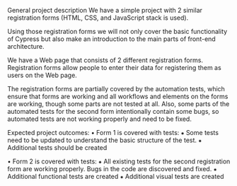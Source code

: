 General project description
We have a simple project with 2 similar registration forms (HTML, CSS, and JavaScript stack is used). 

Using those registration forms we will not only cover the basic functionality of Cypress but also make an introduction to the main parts of front-end architecture.

We have a Web page that consists of 2 different registration forms. Registration forms allow people to enter their data for registering them as users on the Web page.

The registration forms are partially covered by the automation tests, which ensure that forms are working and all workflows and elements on the forms are working, though some parts are not tested at all. 
Also, some parts of the automated tests for the second form intentionally contain some bugs, so automated tests are not working properly and need to be fixed.

Expected project outcomes:
  • Form 1 is covered with tests:
    ⁕ Some tests need to be updated to understand the basic structure of the test.
    ⁕ Additional tests should be created

  • Form 2 is covered with tests:
    ⁕ All existing tests for the second registration form are working properly. Bugs in the code are discovered and fixed.
    ⁕ Additional functional tests are created
    ⁕ Additional visual tests are created
